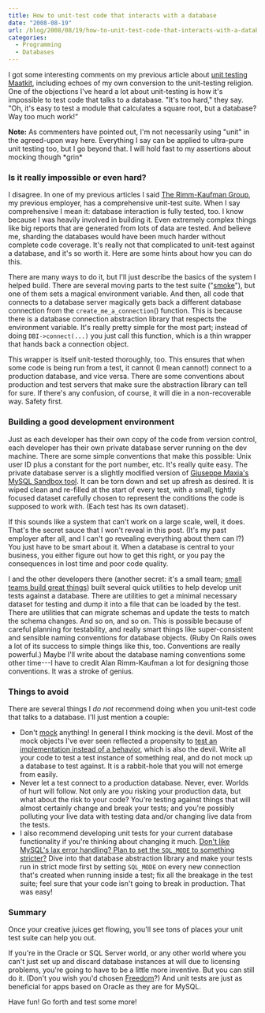 ```yaml
---
title: How to unit-test code that interacts with a database
date: "2008-08-19"
url: /blog/2008/08/19/how-to-unit-test-code-that-interacts-with-a-database/
categories:
  - Programming
  - Databases
---
```

I got some interesting comments on my previous article about [unit testing Maatkit](/blog/2008/08/18/how-maatkit-benefits-from-test-driven-development/), including echoes of my own conversion to the unit-testing religion. One of the objections I've heard a lot about unit-testing is how it's impossible to test code that talks to a database. "It's too hard," they say. "Oh, it's easy to test a module that calculates a square root, but a database? Way too much work!"

<!--more-->

**Note:** As commenters have pointed out, I'm not necessarily using "unit" in the agreed-upon way here. Everything I say can be applied to ultra-pure unit testing too, but I go beyond that. I will hold fast to my assertions about mocking though \*grin\*

### Is it really impossible or even hard?

I disagree. In one of my previous articles I said [The Rimm-Kaufman Group](http://www.rimmkaufman.com/rkgblog/), my previous employer, has a comprehensive unit-test suite. When I say comprehensive I mean it: database interaction is fully tested, too. I know because I was heavily involved in building it. Even extremely complex things like big reports that are generated from lots of data are tested. And believe me, sharding the databases would have been much harder without complete code coverage. It's really not that complicated to unit-test against a database, and it's so worth it. Here are some hints about how you can do this.

There are many ways to do it, but I'll just describe the basics of the system I helped build. There are several moving parts to the test suite ("[smoke](http://c2.com/cgi/wiki?SmokeTest)"), but one of them sets a magical environment variable. And then, all code that connects to a database server magically gets back a different database connection from the `create_me_a_connection`() function. This is because there is a database connection abstraction library that respects the environment variable. It's really pretty simple for the most part; instead of doing `DBI->connect(...)` you just call this function, which is a thin wrapper that hands back a connection object.

This wrapper is itself unit-tested thoroughly, too. This ensures that when some code is being run from a test, it cannot (I mean cannot!) connect to a production database, and vice versa. There are some conventions about production and test servers that make sure the abstraction library can tell for sure. If there's any confusion, of course, it will die in a non-recoverable way. Safety first.

### Building a good development environment

Just as each developer has their own copy of the code from version control, each developer has their own private database server running on the dev machine. There are some simple conventions that make this possible: Unix user ID plus a constant for the port number, etc. It's really quite easy. The private database server is a slightly modified version of [Giuseppe Maxia's MySQL Sandbox tool](https://launchpad.net/mysql-sandbox). It can be torn down and set up afresh as desired. It is wiped clean and re-filled at the start of every test, with a small, tightly focused dataset carefully chosen to represent the conditions the code is supposed to work with. (Each test has its own dataset).

If this sounds like a system that can't work on a large scale, well, it does. That's the secret sauce that I won't reveal in this post. (It's my past employer after all, and I can't go revealing everything about them can I?) You just have to be smart about it. When a database is central to your business, you either figure out how to get this right, or you pay the consequences in lost time and poor code quality.

I and the other developers there (another secret: it's a small team; [small teams build great things](http://www.craigslist.org/)) built several quick utilities to help develop unit tests against a database. There are utilities to get a minimal necessary dataset for testing and dump it into a file that can be loaded by the test. There are utilities that can migrate schemas and update the tests to match the schema changes. And so on, and so on. This is possible because of careful planning for testability, and really smart things like super-consistent and sensible naming conventions for database objects. (Ruby On Rails owes a lot of its success to simple things like this, too. Conventions are really powerful.) Maybe I'll write about the database naming conventions some other time---I have to credit Alan Rimm-Kaufman a lot for designing those conventions. It was a stroke of genius.

### Things to avoid

There are several things I *do not* recommend doing when you unit-test code that talks to a database. I'll just mention a couple:

*   Don't [mock](http://c2.com/cgi/wiki?MockObject) anything! In general I think mocking is the devil. Most of the mock objects I've ever seen reflected a propensity to [test an implementation instead of a behavior](/blog/2006/05/16/how-to-refactor-without-rewriting-unit-tests/), which is also the devil. Write all your code to test a test instance of something real, and do not mock up a database to test against. It is a rabbit-hole that you will not emerge from easily.
*   Never let a test connect to a production database. Never, ever. Worlds of hurt will follow. Not only are you risking your production data, but what about the risk to your code? You're testing against things that will almost certainly change and break your tests; and you're possibly polluting your live data with testing data and/or changing live data from the tests.
*   I also recommend developing unit tests for your current database functionality if you're thinking about changing it much. [Don't like MySQL's lax error handling? Plan to set the `SQL_MODE` to something stricter?](http://dev.mysql.com/doc/en/server-sql-mode.html) Dive into that database abstraction library and make your tests run in strict mode first by setting `SQL_MODE` on every new connection that's created when running inside a test; fix all the breakage in the test suite; feel sure that your code isn't going to break in production. That was easy!

### Summary

Once your creative juices get flowing, you'll see tons of places your unit test suite can help you out.

If you're in the Oracle or SQL Server world, or any other world where you can't just set up and discard database instances at will due to licensing problems, you're going to have to be a little more inventive. But you can still do it. (Don't you wish you'd chosen [Freedom](http://www.fsf.org/)?) And unit tests are just as beneficial for apps based on Oracle as they are for MySQL.

Have fun! Go forth and test some more!



